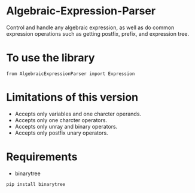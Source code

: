 # Algebraic-Expression-Parser
Control and handle any algebraic expression, as well as do common expression operations such as getting postfix, prefix, and expression tree.

# To use the library
```
from AlgebraicExpressionParser import Expression
```

# Limitations of this version
- Accepts only variables and one charcter operands.
- Accepts only one charcter operators.
- Accepts only unray and binary operators.
- Accepts only postfix unary operators.


# Requirements
- binarytree
```
pip install binarytree
```



